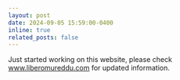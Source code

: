 ```yaml
---
layout: post
date: 2024-09-05 15:59:00-0400
inline: true
related_posts: false
---
```


Just started working on this website, please check www.liberomureddu.com for updated information.
